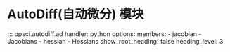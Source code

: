 # AutoDiff(自动微分) 模块

::: ppsci.autodiff.ad
    handler: python
    options:
      members:
        - jacobian
        - Jacobians
        - hessian
        - Hessians
      show_root_heading: false
      heading_level: 3
